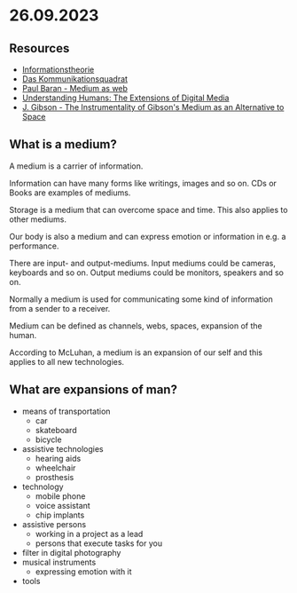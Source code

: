 # 26.09.2023

## Resources

- [Informationstheorie](https://de.wikipedia.org/wiki/Informationstheorie)
- [Das Kommunikationsquadrat](https://www.schulz-von-thun.de/die-modelle/das-kommunikationsquadrat)
- [Paul Baran - Medium as web](https://www.rand.org/about/history/baran.html)
- [Understanding Humans: The Extensions of Digital Media](https://www.mdpi.com/2078-2489/10/10/304)
- [J. Gibson - The Instrumentality of Gibson's Medium as an Alternative to Space](https://docs.lib.purdue.edu/cgi/viewcontent.cgi?article=2039&context=clcweb)

## What is a medium?

A medium is a carrier of information.

Information can have many forms like writings, images and so on. CDs or Books are examples of mediums.

Storage is a medium that can overcome space and time. This also applies to other mediums.

Our body is also a medium and can express emotion or information in e.g. a performance.

There are input- and output-mediums. Input mediums could be cameras, keyboards and so on. Output mediums could be monitors, speakers and so on.

Normally a medium is used for communicating some kind of information from a sender to a receiver.

Medium can be defined as channels, webs, spaces, expansion of the human.

According to McLuhan, a medium is an expansion of our self and this applies to all new technologies.

## What are expansions of man?

- means of transportation
  - car
  - skateboard
  - bicycle
- assistive technologies
  - hearing aids
  - wheelchair
  - prosthesis
- technology
  - mobile phone
  - voice assistant
  - chip implants
- assistive persons
  - working in a project as a lead
  - persons that execute tasks for you
- filter in digital photography
- musical instruments
  - expressing emotion with it
- tools